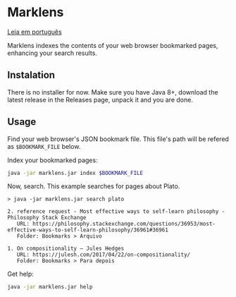 # Marklens

[Leia em português](README-BR.md)

Marklens indexes the contents of your web browser bookmarked pages, enhancing your search results.

## Instalation

There is no installer for now. Make sure you have Java 8+, download the latest release in the Releases page, unpack it and you are done.

## Usage

Find your web browser's JSON bookmark file. This file's path will be refered as `$BOOKMARK_FILE` below.

Index your bookmarked pages:

```bash
java -jar marklens.jar index $BOOKMARK_FILE
```
Now, search. This example searches for pages about Plato.

```
> java -jar marklens.jar search plato

2. reference request - Most effective ways to self-learn philosophy - Philosophy Stack Exchange
   URL: https://philosophy.stackexchange.com/questions/36953/most-effective-ways-to-self-learn-philosophy/36961#36961
   Folder: Bookmarks > Arquivo

1. On compositionality – Jules Hedges
   URL: https://julesh.com/2017/04/22/on-compositionality/
   Folder: Bookmarks > Para depois
```

Get help:

```bash
java -jar marklens.jar help
```

